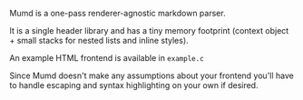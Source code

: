 Mumd is a one-pass renderer-agnostic markdown parser.

It is a single header library and has a tiny memory footprint (context object + small stacks for nested lists and inline styles).

An example HTML frontend is available in `example.c`

Since Mumd doesn't make any assumptions about your frontend you'll have to handle escaping and syntax highlighting on your own if desired.
